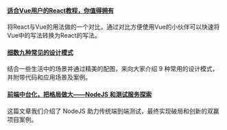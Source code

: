#### [适合Vue用户的React教程，你值得拥有](https://juejin.im/post/6881395120617291783)
将React与Vue的用法做的一个对比，通过对比方便使用Vue的小伙伴可以快速将Vue中的写法转换为React的写法。

#### [细数九种常见的设计模式](https://mp.weixin.qq.com/s/WkF4laAY_PuExCjO0xkECw)
结合一些生活中的场景并通过精美的配图，来向大家介绍 9 种常用的设计模式，并附带代码和应用场景及案例。

#### [前端中台化，把格局做大——NodeJS 和测试服务探索](https://mp.weixin.qq.com/s/3Ukere2IY8T624WRFgspWg)
这篇文章我们介绍了 NodeJS 助力传统端到端测试，最终实现破局和创新的双赢项目案例。